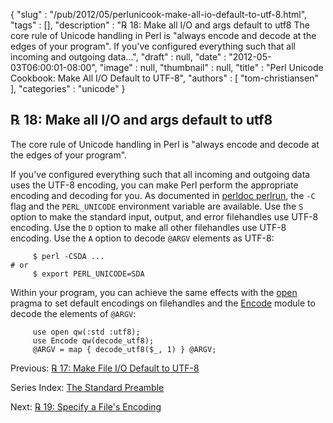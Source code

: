 {
   "slug" : "/pub/2012/05/perlunicook-make-all-io-default-to-utf-8.html",
   "tags" : [],
   "description" : "℞ 18: Make all I/O and args default to utf8 The core rule of Unicode handling in Perl is \"always encode and decode at the edges of your program\". If you've configured everything such that all incoming and outgoing data...",
   "draft" : null,
   "date" : "2012-05-03T06:00:01-08:00",
   "image" : null,
   "thumbnail" : null,
   "title" : "Perl Unicode Cookbook: Make All I/O Default to UTF-8",
   "authors" : [
      "tom-christiansen"
   ],
   "categories" : "unicode"
}



℞ 18: Make all I/O and args default to utf8
-------------------------------------------

The core rule of Unicode handling in Perl is "always encode and decode at the edges of your program".

If you've configured everything such that all incoming and outgoing data uses the UTF-8 encoding, you can make Perl perform the appropriate encoding and decoding for you. As documented in [perldoc perlrun](http://perldoc.perl.org/perlrun.html), the `-C` flag and the `PERL_UNICODE` environment variable are available. Use the `S` option to make the standard input, output, and error filehandles use UTF-8 encoding. Use the `D` option to make all other filehandles use UTF-8 encoding. Use the `A` option to decode `@ARGV` elements as UTF-8:

         $ perl -CSDA ...
    # or
         $ export PERL_UNICODE=SDA

Within your program, you can achieve the same effects with the [open](http://perldoc.perl.org/open.html) pragma to set default encodings on filehandles and the [Encode](http://perldoc.perl.org/Encode.html) module to decode the elements of `@ARGV`:

         use open qw(:std :utf8);
         use Encode qw(decode_utf8);
         @ARGV = map { decode_utf8($_, 1) } @ARGV;

Previous: [℞ 17: Make File I/O Default to UTF-8](/pub/2012/05/perlunicook-make-file-io-default-to-utf-8.html)

Series Index: [The Standard Preamble](/pub/2012/04/perlunicook-standard-preamble.html)

Next: [℞ 19: Specify a File's Encoding](/pub/2012/05/perlunicook-specify-a-files-encoding.html)
